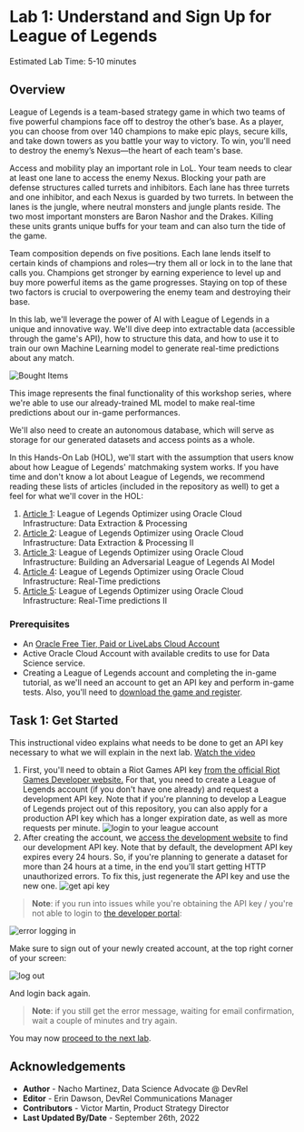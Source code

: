 # Lab 1: Understand and Sign Up for League of Legends 

Estimated Lab Time: 5-10 minutes

## Overview
League of Legends is a team-based strategy game in which two teams of five powerful champions face off to destroy the other’s base. As a player, you can choose from over 140 champions to make epic plays, secure kills, and take down towers as you battle your way to victory. To win, you'll need to destroy the enemy’s Nexus—the heart of each team's base.

Access and mobility play an important role in LoL. Your team needs to clear at least one lane to access the enemy Nexus. Blocking your path are defense structures called turrets and inhibitors. Each lane has three turrets and one inhibitor, and each Nexus is guarded by two turrets. In between the lanes is the jungle, where neutral monsters and jungle plants reside. The two most important monsters are Baron Nashor and the Drakes. Killing these units grants unique buffs for your team and can also turn the tide of the game.

Team composition depends on five positions. Each lane lends itself to certain kinds of champions and roles—try them all or lock in to the lane that calls you. Champions get stronger by earning experience to level up and buy more powerful items as the game progresses. Staying on top of these two factors is crucial to overpowering the enemy team and destroying their base.

In this lab, we'll leverage the power of AI with League of Legends in a unique and innovative way. We'll dive deep into extractable data (accessible through the game's API), how to structure this data, and how to use it to train our own Machine Learning model to generate real-time predictions about any match.

![Bought Items](images/bought_items.jpg)

This image represents the final functionality of this workshop series, where we're able to use our already-trained ML model to make real-time predictions about our in-game performances. 

We'll also need to create an autonomous database, which will serve as storage for our generated datasets and access points as a whole.

In this Hands-On Lab (HOL), we'll start with the assumption that users know about how League of Legends' matchmaking system works. If you have time and don't know a lot about League of Legends, we recommend reading these lists of articles (included in the repository as well) to get a feel for what we'll cover in the HOL:

1. [Article 1](https://github.com/oracle-devrel/leagueoflegends-optimizer/blob/livelabs/articles/article1.md): League of Legends Optimizer using Oracle Cloud Infrastructure: Data Extraction & Processing
2. [Article 2](https://github.com/oracle-devrel/leagueoflegends-optimizer/blob/livelabs/articles/article2.md): League of Legends Optimizer using Oracle Cloud Infrastructure: Data Extraction & Processing II
3. [Article 3](https://github.com/oracle-devrel/leagueoflegends-optimizer/blob/livelabs/articles/article3.md): League of Legends Optimizer using Oracle Cloud Infrastructure: Building an Adversarial League of Legends AI Model
4. [Article 4](https://github.com/oracle-devrel/leagueoflegends-optimizer/blob/livelabs/articles/article4.md): League of Legends Optimizer using Oracle Cloud Infrastructure: Real-Time predictions
5. [Article 5](https://github.com/oracle-devrel/leagueoflegends-optimizer/blob/livelabs/articles/article5.md): League of Legends Optimizer using Oracle Cloud Infrastructure: Real-Time predictions II


### Prerequisites

* An [Oracle Free Tier, Paid or LiveLabs Cloud Account](https://signup.cloud.oracle.com/?language=en&sourceType=:ow:de:ce::::RC_WWMK220210P00063:LoL_handsonLab_introduction&intcmp=:ow:de:ce::::RC_WWMK220210P00063:LoL_handsonLab_introduction)
* Active Oracle Cloud Account with available credits to use for Data Science service.
* Creating a League of Legends account and completing the in-game tutorial, as we'll need an account to get an API key and perform in-game tests. Also, you'll need to [download the game and register](https://www.leagueoflegends.com/en-gb/). 


## Task 1: Get Started

This instructional video explains what needs to be done to get an API key necessary to what we will explain in the next lab. 
[Watch the video](youtube:HUJgYfrHhYI)

1. First, you'll need to obtain a Riot Games API key [from the official Riot Games Developer website.](https://developer.riotgames.com/) For that, you need to create a League of Legends account (if you don't have one already) and request a development API key. Note that if you're planning to develop a League of Legends project out of this repository, you can also apply for a production API key which has a longer expiration date, as well as more requests per minute.
    ![login to your league account](images/lab1-login.png)
2. After creating the account, we [access the development website](https://developer.riotgames.com/) to find our development API key. Note that by default, the development API key expires every 24 hours. So, if you're planning to generate a dataset for more than 24 hours at a time, in the end you'll start getting HTTP unauthorized errors. To fix this, just regenerate the API key and use the new one.
    ![get api key](images/lab1-apikey.png)

> **Note**: if you run into issues while you're obtaining the API key / you're not able to login to [the developer portal](https://developer.riotgames.com):

![error logging in](images/loginfailed.png)

Make sure to sign out of your newly created account, at the top right corner of your screen:

![log out](images/logout.jpg)

And login back again.

> **Note**: if you still get the error message, waiting for email confirmation, wait a couple of minutes and try again.


You may now [proceed to the next lab](#next).


## Acknowledgements

* **Author** - Nacho Martinez, Data Science Advocate @ DevRel
* **Editor** - Erin Dawson, DevRel Communications Manager
* **Contributors** -  Victor Martin, Product Strategy Director
* **Last Updated By/Date** - September 26th, 2022

